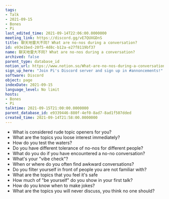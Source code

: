 ```yaml
---
tags:
- Talk
- 2021-09-15
- Bones
- Pi
last_edited_time: 2021-09-14T22:06:00.0000000
meeting_link: https://discord.gg/vE7QUXGDnS
title: 聊天地雷大不同? What are no-nos during a conversation?
id: e93e1bed-20f5-4d8c-b12a-e27f8119bf37
name: 聊天地雷大不同? What are no-nos during a conversation?
archived: false
parent_type: database_id
notion_url: https://www.notion.so/What-are-no-nos-during-a-conversation-e93e1bed20f54d8cb12ae27f8119bf37
sign_up_here: "Join Pi's Discord server and sign up in #annoncements!"
software: Discord
object: page
indexDate: 2021-09-15
language_level: No limit
hosts:
- Bones
- Pi
talktime: 2021-09-15T21:00:00.0000000
parent_database_id: e9339446-880f-4ef0-8ad7-8ad1f507dded
created_time: 2021-09-14T21:58:00.0000000
---
```



   - What is considered rude topic openers for you?
   - What are the topics you loose interest immediately?
   - How do you test the waters?
   - Do you have different tolerance of no-nos for different people?
   - What do you do if you have encountered a no-no conversation? 
   - What's your "vibe check"?
   - When or where do you often find awkward conversations?
   - Do you filter yourself in front of people you are not familiar with?
   - What are the topics that you feel it's safe
   - How much of "be yourself" do you show in your first talk?
   - How do you know when to make jokes?
   - What are the topics you will never discuss, you think no one should?









